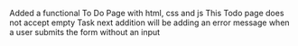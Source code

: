 Added a functional To Do Page with html, css and js
This Todo page does not accept empty Task
next addition will be adding an error message when a user submits the form without an input
